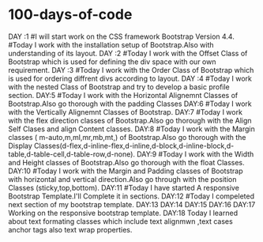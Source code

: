 # 100-days-of-code
DAY :1 
#I will start work on the CSS framework Bootstrap Version 4.4.
#Today I work with the installation setup of Bootstrap.Also with understanding of its layout.
 DAY :2
#Today I work with the Offset Class of Bootstrap which is used for defining the div space with our own requirement.
 DAY :3
#Today I work with the Order Class of Bootstrap which is used for ordering diffrent divs according to layout.
 DAY :4
 #Today I work with the nested Class of Bootstrap and try to develop a basic profile section.
DAY:5
 #Today I work with the Horizontal Alignemnt Classes of Bootstrap.Also go thorough with the padding Classes
DAY:6
 #Today I work with the Vertically Alignemnt Classes of Bootstrap.
DAY:7
 #Today I work with the flex direction classes of Bootstrap.Also go thorough with the Align Self Clases and align Content classes.
DAY:8
#Today I work with the Margin classes ( m-auto,m,ml,mr,mb,mt,) of Bootstrap.Also go thorough with the Display Classes(d-flex,d-inline-flex,d-inline,d-block,d-inline-block,d-table,d-table-cell,d-table-row,d-none).
DAY:9
#Today I work with the Width and Height classes of Bootstrap.Also go thorough with the float Classes.
DAY:10
#Today I work with the Margin and Padding classes of Bootstrap with horizontal and vertical direction.Also go through with the position Classes (sticky,top,bottom).
DAY:11
#Today I have started A responsive Bootstrap Template.I'll Complete it in sections.
DAY:12
#Today I compeleted next section of my bootstrap template.
DAY:13 DAY:14 DAY:15 DAY:16 DAY:17
Working on the responsive bootstrap template.
DAY:18
Today I learned about text formating classes which include text alignmwn ,text cases anchor tags also text wrap properties.
